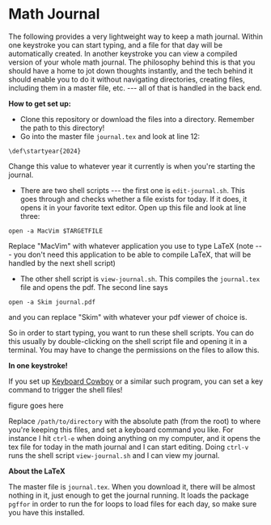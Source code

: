 Math Journal
================

The following provides a very lightweight way to keep a math journal. Within one keystroke you can start typing, and a file for that day will be automatically created. In another keystroke you can view a compiled version of your whole math journal. The philosophy behind this is that you should have a home to jot down thoughts instantly, and the tech behind it should enable you to do it without navigating directories, creating files, including them in a master file, etc. --- all of that is handled in the back end.

**How to get set up:**

* Clone this repository or download the files into a directory. Remember the path to this directory!
* Go into the master file `journal.tex` and look at line 12:
```
\def\startyear{2024}
```
Change this value to whatever year it currently is when you're starting the journal.
* There are two shell scripts --- the first one is `edit-journal.sh`. This goes through and checks whether a file exists for today. If it does, it opens it in your favorite text editor. Open up this file and look at line three:
```
open -a MacVim $TARGETFILE
```
Replace "MacVim" with whatever application you use to type LaTeX (note --- you don't need this application to be able to compile LaTeX, that will be handled by the next shell script)
* The other shell script is `view-journal.sh`. This compiles the `journal.tex` file and opens the pdf. The second line says
```
open -a Skim journal.pdf
```
and you can replace "Skim" with whatever your pdf viewer of choice is.


So in order to start typing, you want to run these shell scripts. You can do this usually by double-clicking on the shell script file and opening it in a terminal. You may have to change the permissions on the files to allow this.

**In one keystroke!**

If you set up [Keyboard Cowboy]() or a similar such program, you can set a key command to trigger the shell files!

figure goes here

Replace `/path/to/directory` with the absolute path (from the root) to where you're keeping this files, and set a keyboard command you like. For instance I hit `ctrl-e` when doing anything on my computer, and it opens the tex file for today in the math journal and I can start editing. Doing `ctrl-v` runs the shell script `view-journal.sh` and I can view my journal.


**About the LaTeX**

The master file is `journal.tex`. When you download it, there will be almost nothing in it, just enough to get the journal running. It loads the package `pgffor` in order to run the for loops to load files for each day, so make sure you have this installed.
